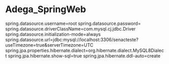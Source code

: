# Adega_SpringWeb

spring.datasource.username=root
spring.datasource.password=
spring.datasource.driverClassName=com.mysql.cj.jdbc.Driver
spring.datasource.initialization-mode=always
spring.datasource.url=jdbc:mysql://localhost:3306/senacteste?useTimezone=true&serverTimezone=UTC
spring.jpa.properties.hibernate.dialect=org.hibernate.dialect.MySQL8Dialect
spring.jpa.hibernate.show-sql=true
spring.jpa.hibernate.ddl-auto=create

